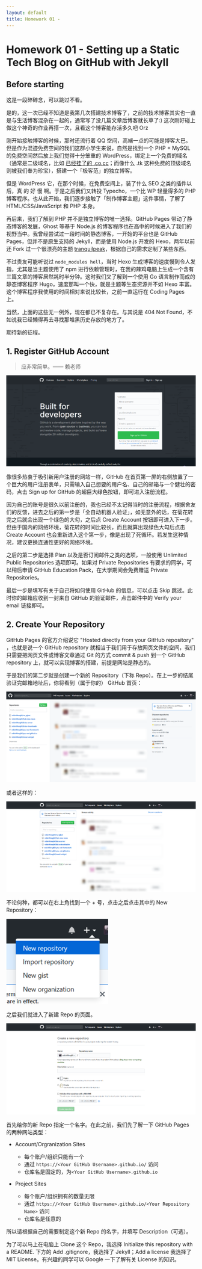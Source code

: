```yaml
---
layout: default
title: Homework 01 - 
---
```


# Homework 01 - Setting up a Static Tech Blog on GitHub with Jekyll

## Before starting

这是一段碎碎念，可以跳过不看。

是的，这一次已经不知道是我第几次搭建技术博客了，之前的技术博客其实也一直是与生活博客混杂在一起的，通常写了没几篇文章后博客就长草了:) 这次刚好碰上做这个神奇的作业再搭一次，且看这个博客能存活多久吧 Orz

刚开始接触博客的时候，那时还流行着 QQ 空间，高端一点的可能是博客大巴。但是作为混迹免费空间的我们这群小学生来说，自然是找到一个 PHP + MySQL 的免费空间然后放上我们觉得十分笨重的 WordPress，绑定上一个免费的域名（通常是二级域名，比如 [已经挂了的 .co.cc](https://www.moonlol.com/co-cc%E9%97%9C%E9%96%89%E5%81%9C%E6%AD%A2%E5%85%8D%E8%B2%BB%E5%9F%9F%E5%90%8D-1360.html)；而像什么 .tk 这种免费的顶级域名则被我们奉为珍宝），搭建一个「极客范」的独立博客。

但是 WordPress 它，在那个时候，在免费空间上，装了什么 SEO 之类的插件以后，真 的 好 慢 啊。于是之后我们又转投 Typecho，一个比 WP 轻量得多的 PHP 博客程序。也从此开始，我们逐步接触了「制作博客主题」这件事情，了解了 HTML/CSS/JavaScript 和 PHP 本身。

再后来，我们了解到 PHP 并不是独立博客的唯一选择。GitHub Pages 带动了静态博客的发展，Ghost 等基于 Node.js 的博客程序也在高中的时候进入了我们的视野当中。我曾经尝试过一段时间的静态博客，一开始的平台也是 GitHub Pages，但并不是原生支持的 Jekyll，而是使用 Node.js 开发的 Hexo，两年以前还 Fork 过一个很漂亮的主题 [tranquilpeak](https://github.com/robinWongM/hexo-theme-tranquilpeak)，根据自己的需求定制了某些东西。

不过贵友可能听说过 `node_modules hell`，当时 Hexo 生成博客的速度慢到令人发指，尤其是当主题使用了 npm 进行依赖管理时，在我的辣鸡电脑上生成一个含有三篇文章的博客居然耗时半分钟。这时我们又了解到一个使用 Go 语言制作而成的静态博客程序 Hugo，速度那叫一个快，就是主题等生态资源并不如 Hexo 丰富。这个博客程序我使用的时间相对来说比较长，之前一直运行在 Coding Pages 上。

当然，上面的这些无一例外，现在都已不复存在。与其说是 404 Not Found，不如说我已经懒得再去寻找那堆黑历史存放的地方了。

期待新的征程。

## 1. Register GitHub Account

> 应非常简单。—— 赖老师

![GitHub 首页](images/01/github-home.png)

像很多热衷于吸引新用户注册的网站一样，GitHub 在首页第一屏的右侧放置了一个巨大的用户注册表单，只需输入自己想要的用户名、自己的邮箱与一个健壮的密码，点击 Sign up for GitHub 的超巨大绿色按钮，即可进入注册流程。

因为自己的账号是很久以前注册的，我也已经不太记得当时的注册流程，根据舍友们的反馈，进去之后的第一步是「全自动机器人验证」，如无意外的话，在菊花转完之后就会出现一个绿色的大勾，之后点 Create Account 按钮即可进入下一步。但由于国内的网络环境，菊花转的时间比较长，而且就算出现绿色大勾后点击 Create Account 也会重新进入这个第一步，像是出现了死循环。若发生这种情况，建议更换连通性更好的网络环境。

之后的第二步是选择 Plan 以及是否订阅邮件之类的选项，一般使用 Unlimited Public Repositories 选项即可。如果对 Private Repositories 有要求的同学，可以稍后申请 GitHub Education Pack，在大学期间会免费赠送 Private Repositories。

最后一步是填写有关于自己将如何使用 GitHub 的信息，可以点击 Skip 跳过。此时你的邮箱应收到一封来自 GitHub 的验证邮件，点击邮件中的 Verify your email 链接即可。

## 2. Create Your Repository

GitHub Pages 的官方介绍说它 "Hosted directly from your GitHub repository" ，也就是说一个 GitHub repository 就相当于我们用于存放网页文件的空间，我们只需要把网页文件或博客文章通过 Git 的方式 commit & push 到一个 GitHub repository 上，就可以实现博客的搭建，前提是网站是静态的。

于是我们的第二步就是创建一个新的 Repository（下称 Repo）。在上一步的结尾验证完邮箱地址后，你将看到（属于你的） GitHub 首页：

![GitHub 新版 Dashboard](images/01/github-personal-home-new.png)

或者这样的：

![GitHub Dashboard](images/01/github-personal-home.png)

不论何种，都可以在右上角找到一个 + 号，点击之后点击其中的 New Repository：

![Add - New Repository](images/01/github-plus-symbol.png)

之后我们就进入了新建 Repo 的页面。

![New Repository](images/01/github-new-repository.png)

首先给你的新 Repo 指定一个名字。在此之前，我们先了解一下 GitHub Pages 的两种网站类型：

- Account/Orgranization Sites
  - 每个账户/组织只能有一个
  - 通过 `https://<Your GitHub Username>.github.io/` 访问
  - 仓库名是固定的，为`<Your GitHub Username>.github.io`

- Project Sites
  - 每个账户/组织拥有的数量无限
  - 通过 `https://<Your GitHub Username>.github.io/<Your Repository Name>` 访问
  - 仓库名是任意的

所以请根据自己的需要制定这个新 Repo 的名字，并填写 Description（可选）。

为了可以马上在电脑上 Clone 这个 Repo，我选择 Initialize this repository with a README. 下方的 Add .gitignore，我选择了 Jekyll；Add a license 我选择了 MIT License。有兴趣的同学可以 Google 一下了解有关 License 的知识。